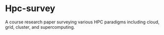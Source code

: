 # Hpc-survey
A course research paper surveying various HPC paradigms including cloud, grid, cluster, and supercomputing.

